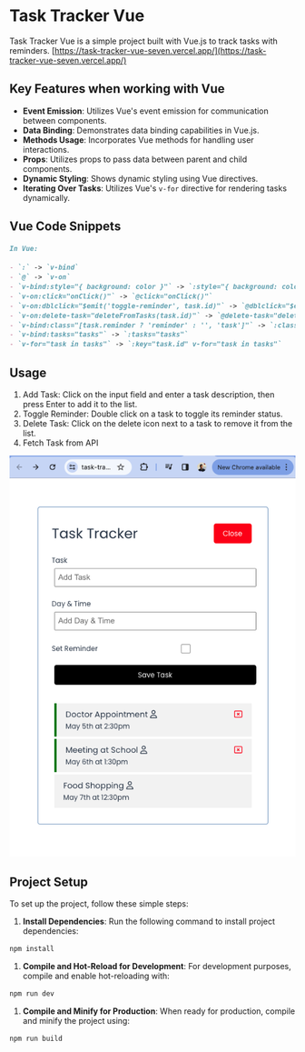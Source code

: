 # Task Tracker Vue

Task Tracker Vue is a simple project built with Vue.js to track tasks with reminders. [https://task-tracker-vue-seven.vercel.app/](https://task-tracker-vue-seven.vercel.app/)

## Key Features when working with Vue

- **Event Emission**: Utilizes Vue's event emission for communication between components.
- **Data Binding**: Demonstrates data binding capabilities in Vue.js.
- **Methods Usage**: Incorporates Vue methods for handling user interactions.
- **Props**: Utilizes props to pass data between parent and child components.
- **Dynamic Styling**: Shows dynamic styling using Vue directives.
- **Iterating Over Tasks**: Utilizes Vue's `v-for` directive for rendering tasks dynamically.

## Vue Code Snippets

```markdown
In Vue:

- `:` -> `v-bind`
- `@` -> `v-on`
- `v-bind:style="{ background: color }"` -> `:style="{ background: color }"`
- `v-on:click="onClick()"` -> `@click="onClick()"`
- `v-on:dblclick="$emit('toggle-reminder', task.id)"` -> `@dblclick="$emit('toggle-reminder', task.id)"`
- `v-on:delete-task="deleteFromTasks(task.id)"` -> `@delete-task="deleteFromTasks(task.id)"`
- `v-bind:class="[task.reminder ? 'reminder' : '', 'task']"` -> `:class="[task.reminder ? 'reminder' : '', 'task']"`
- `v-bind:tasks="tasks"` -> `:tasks="tasks"`
- `v-for="task in tasks"` -> `:key="task.id" v-for="task in tasks"`
```

## Usage

1. Add Task: Click on the input field and enter a task description, then press Enter to add it to the list.
2. Toggle Reminder: Double click on a task to toggle its reminder status.
3. Delete Task: Click on the delete icon next to a task to remove it from the list.
4. Fetch Task from API

![assets/tracker_preview.png](src/assets/preview.png)

## Project Setup

To set up the project, follow these simple steps:

1. **Install Dependencies**: Run the following command to install project dependencies:

```sh
npm install
```

1. **Compile and Hot-Reload for Development**: For development purposes, compile and enable hot-reloading with:

```sh
npm run dev
```

1. **Compile and Minify for Production**: When ready for production, compile and minify the project using:

```sh
npm run build
```
